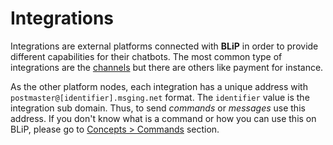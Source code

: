 # Integrations

Integrations are external platforms connected with **BLiP** in order to provide different capabilities for their chatbots. The most common type of integrations are the [channels](#channels) but there are others like payment for instance.

As the other platform nodes, each integration has a unique address with `postmaster@[identifier].msging.net` format. The `identifier` value is the integration sub domain. Thus, to send *commands* or *messages* use this address. If you don't know what is a command or how you can use this on BLiP, please go to [Concepts > Commands](#commands) section.